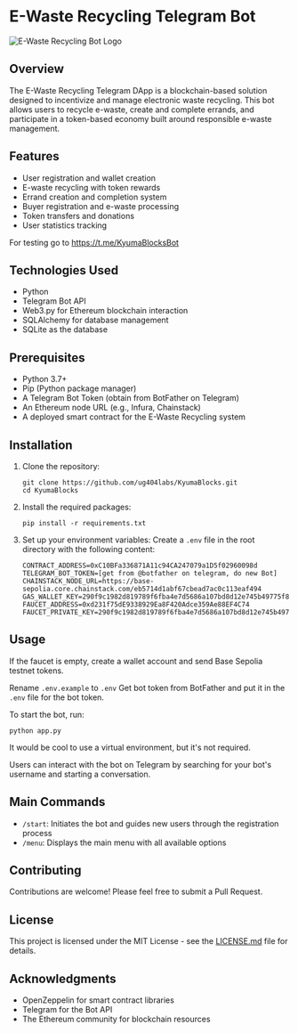 # E-Waste Recycling Telegram Bot

![E-Waste Recycling Bot Logo](https://raw.githubusercontent.com/ug404labs/KyumaBlocks/assets/Green.png)

## Overview

The E-Waste Recycling Telegram DApp is a blockchain-based solution designed to incentivize and manage electronic waste recycling. This bot allows users to recycle e-waste, create and complete errands, and participate in a token-based economy built around responsible e-waste management.

## Features

- User registration and wallet creation
- E-waste recycling with token rewards
- Errand creation and completion system
- Buyer registration and e-waste processing
- Token transfers and donations
- User statistics tracking

For testing go to https://t.me/KyumaBlocksBot

## Technologies Used

- Python
- Telegram Bot API
- Web3.py for Ethereum blockchain interaction
- SQLAlchemy for database management
- SQLite as the database

## Prerequisites

- Python 3.7+
- Pip (Python package manager)
- A Telegram Bot Token (obtain from BotFather on Telegram)
- An Ethereum node URL (e.g., Infura, Chainstack)
- A deployed smart contract for the E-Waste Recycling system

## Installation

1. Clone the repository:
   ```
   git clone https://github.com/ug404labs/KyumaBlocks.git 
   cd KyumaBlocks
   ```

2. Install the required packages:
   ```
   pip install -r requirements.txt
   ```

3. Set up your environment variables:
   Create a `.env` file in the root directory with the following content:
   ```
   CONTRACT_ADDRESS=0xC10BFa336871A11c94CA247079a1D5f02960098d
   TELEGRAM_BOT_TOKEN=[get from @botfather on telegram, do new Bot]
   CHAINSTACK_NODE_URL=https://base-sepolia.core.chainstack.com/eb5714d1abf67cbead7ac0c113eaf494
   GAS_WALLET_KEY=290f9c1982d819789f6fba4e7d5686a107bd8d12e745b49775f84f1e207ef128
   FAUCET_ADDRESS=0xd231f75dE9338929Ea8F420Adce359Ae88EF4C74
   FAUCET_PRIVATE_KEY=290f9c1982d819789f6fba4e7d5686a107bd8d12e745b49775f84f1e207ef128
   ```

## Usage

If the faucet is empty, create a wallet account and send Base Sepolia testnet tokens.

Rename `.env.example` to `.env`
Get bot token from BotFather and put it in the `.env` file for the bot token.

To start the bot, run:

```
python app.py
```

It would be cool to use a virtual environment, but it's not required.

Users can interact with the bot on Telegram by searching for your bot's username and starting a conversation.

## Main Commands

- `/start`: Initiates the bot and guides new users through the registration process
- `/menu`: Displays the main menu with all available options

## Contributing

Contributions are welcome! Please feel free to submit a Pull Request.

## License

This project is licensed under the MIT License - see the [LICENSE.md](LICENSE.md) file for details.

## Acknowledgments

- OpenZeppelin for smart contract libraries
- Telegram for the Bot API
- The Ethereum community for blockchain resources